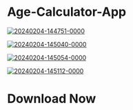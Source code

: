 # Age-Calculator-App

<a href='https://postimages.org/' target='_blank'><img src='https://i.postimg.cc/Mp5xQfy3/20240204-144751-0000.png' border='0' alt='20240204-144751-0000'/></a>

<a href='https://postimg.cc/QFgcdgzD' target='_blank'><img src='https://i.postimg.cc/mgJjV8NP/20240204-145040-0000.png' border='0' alt='20240204-145040-0000'/></a>

<a href='https://postimg.cc/wyMN2Cjx' target='_blank'><img src='https://i.postimg.cc/0QdCkxgS/20240204-145054-0000.png' border='0' alt='20240204-145054-0000'/></a>

<a href='https://postimg.cc/N9ZK4Lnb' target='_blank'><img src='https://i.postimg.cc/nrhqnDG8/20240204-145112-0000.png' border='0' alt='20240204-145112-0000'/></a>

# Download Now
